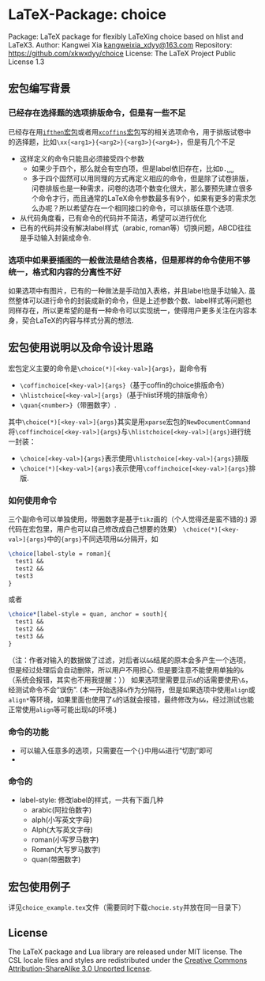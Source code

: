# LaTeX-Package: choice
Package: LaTeX package for flexibly LaTeXing choice based on hlist and LaTeX3.
Author: Kangwei Xia <kangweixia_xdyy@163.com>
Repository: https://github.com/xkwxdyy/choice
License: The LaTeX Project Public License 1.3

## 宏包编写背景
### 已经存在选择题的选项排版命令，但是有一些不足
  已经存在用[`ifthen`宏包](https://www.latexstudio.net/index/details/index/mid/2270.html)或者用[`xcoffins`宏包](https://www.latexstudio.net/index/details/index/mid/2191.html)写的相关选项命令，用于排版试卷中的选择题，比如`\xx{<arg1>}{<arg2>}{<arg3>}{<arg4>}`，但是有几个不足
  - 这样定义的命令只能且必须接受四个参数
    - 如果少于四个，那么就会有空白项，但是label依旧存在，比如`D.␣␣`
    - 多于四个固然可以用同理的方式再定义相应的命令，但是除了试卷排版，问卷排版也是一种需求，问卷的选项个数变化很大，那么要预先建立很多个命令才行，而且通常的LaTeX命令参数最多有9个，如果有更多的需求怎么办呢？所以希望存在一个相同接口的命令，可以排版任意个选项.
  - 从代码角度看，已有命令的代码并不简洁，希望可以进行优化
  - 已有的代码并没有解决label样式（arabic, roman等）切换问题，ABCD往往是手动输入封装成命令.
### 选项中如果要插图的一般做法是结合表格，但是那样的命令使用不够统一，格式和内容的分离性不好
  如果选项中有图片，已有的一种做法是手动加入表格，并且label也是手动输入. 虽然整体可以进行命令的封装成新的命令，但是上述参数个数、label样式等问题也同样存在，所以更希望的是有一种命令可以实现统一，使得用户更多关注在内容本身，契合LaTeX的内容与样式分离的想法.

## 宏包使用说明以及命令设计思路
  宏包定义主要的命令是`\choice(*)[<key-val>]{args}`，副命令有
  - `\coffinchoice[<key-val>]{args}`（基于coffin的choice排版命令）
  - `\hlistchoice[<key-val>]{args}`（基于hlist环境的排版命令）
  - `\quan{<number>}`（带圈数字）.
  
  其中`\choice(*)[<key-val>]{args}`其实是用`xparse`宏包的`NewDocumentCommand`将`\coffinchoice[<key-val>]{args}`与`\hlistchoice[<key-val>]{args}`进行统一封装：
  - `\choice[<key-val>]{args}`表示使用`\hlistchoice[<key-val>]{args}`排版
  - `\choice(*)[<key-val>]{args}`表示使用`\coffinchoice[<key-val>]{args}`排版.

### 如何使用命令
  三个副命令可以单独使用，带圈数字是基于`tikz`画的（个人觉得还是蛮不错的:) 源代码在宏包里，用户也可以自己修改成自己想要的效果）
  `\choice(*)[<key-val>]{args}`中的`{args}`不同选项用`&&`分隔开，如
  ```latex
  \choice[label-style = roman]{
    test1 &&
    test2 &&
    test3 
  }
  ```
  或者
  ```latex
  \choice*[label-style = quan, anchor = south]{
    test1 &&
    test2 &&
    test3 &&
  }
  ```
  （注：作者对输入的数据做了过滤，对后者以`&&`结尾的原本会多产生一个选项，但是经过处理后会自动删除，所以用户不用担心. 但是要注意不能使用单独的`&`（系统会报错，其实也不用我提醒：））
  如果选项里需要显示`&`的话需要使用`\&`，经测试命令不会“误伤”. (本一开始选择`&`作为分隔符，但是如果选项中使用`align`或`align*`等环境，如果里面也使用了`&`的话就会报错，最终修改为`&&`，经过测试也能正常使用`align`等可能出现`&`的环境.)

### 命令的功能
  - 可以输入任意多的选项，只需要在一个`{}`中用`&&`进行“切割”即可
  - 

### 命令的<key-val>
  - label-style: 修改label的样式，一共有下面几种
    - arabic(阿拉伯数字)
    - alph(小写英文字母)
    - Alph(大写英文字母)
    - roman(小写罗马数字)
    - Roman(大写罗马数字)
    - quan(带圈数字)

## 宏包使用例子
详见`choice_example.tex`文件（需要同时下载`chocie.sty`并放在同一目录下）

## License

The LaTeX package and Lua library are released under MIT license.
The CSL locale files and styles are redistributed under the [Creative Commons Attribution-ShareAlike 3.0 Unported license](https://creativecommons.org/licenses/by-sa/3.0/).
